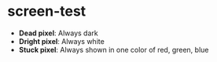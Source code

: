 # screen-test

- **Dead pixel**: Always dark
- **Dright pixel**: Always white
- **Stuck pixel**: Always shown in one color of red, green, blue